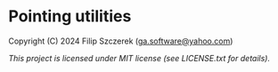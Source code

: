 # Pointing utilities

Copyright (C) 2024 Filip Szczerek (ga.software@yahoo.com)

*This project is licensed under MIT license (see LICENSE.txt for details).*
